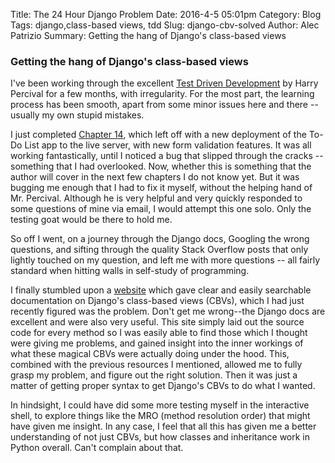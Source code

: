 Title: The 24 Hour Django Problem
Date: 2016-4-5 05:01pm
Category: Blog
Tags: django,class-based views, tdd
Slug: django-cbv-solved
Author: Alec Patrizio
Summary: Getting the hang of Django's class-based views

### Getting the hang of Django's class-based views
I've been working through the excellent [Test Driven Development](http://chimera.labs.oreilly.com/books/1234000000754) by Harry Percival for a few months, with irregularity. For the most part, the learning process has been smooth, apart from some minor issues here and there -- usually my own stupid mistakes.

I just completed [Chapter 14](http://chimera.labs.oreilly.com/books/1234000000754/ch14.html), which left off with a new deployment of the To-Do List app to the live server, with new form validation features. It was all working fantastically, until I noticed a bug that slipped through the cracks -- something that I had overlooked. Now, whether this is something that the author will cover in the next few chapters I do not know yet. But it was bugging me enough that I had to fix it myself, without the helping hand of Mr. Percival. Although he is very helpful and very quickly responded to some questions of mine via email, I would attempt this one solo. Only the testing goat would be there to hold me.

So off I went, on a journey through the Django docs, Googling the wrong questions, and sifting through the quality Stack Overflow posts that only lightly touched on my question, and left me with more questions -- all fairly standard when hitting walls in self-study of programming.

I finally stumbled upon a [website](http://ccbv.co.uk/) which gave clear and easily searchable documentation on Django's class-based views (CBVs), which I had just recently figured was the problem. Don't get me wrong--the Django docs are excellent and were also very useful. This site simply laid out the source code for every method so I was easily able to find those which I thought were giving me problems, and gained insight into the inner workings of what these magical CBVs were actually doing under the hood. This, combined with the previous resources I mentioned, allowed me to fully grasp my problem, and figure out the right solution. Then it was just a matter of getting proper syntax to get Django's CBVs to do what I wanted. 

In hindsight, I could have did some more testing myself in the interactive shell, to explore things like the MRO (method resolution order) that might have given me insight. In any case, I feel that all this has given me a better understanding of not just CBVs, but how classes and inheritance work in Python overall. Can't complain about that.
